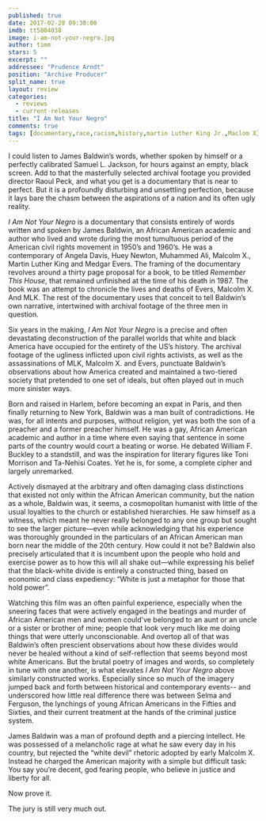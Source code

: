 ```yaml
---
published: true
date: 2017-02-28 09:30:00
imdb: tt5804038
image: i-am-not-your-negro.jpg
author: timm
stars: 5
excerpt: ""
addressee: "Prudence Arndt"
position: "Archive Producer"
split_name: true
layout: review
categories: 
  - reviews
  - current-releases
title: "I Am Not Your Negro"
comments: true
tags: [documentary,race,racism,history,martin Luther King Jr.,Maclom X]
---
```

I could listen to James Baldwin’s words, whether spoken by himself or a perfectly calibrated Samuel L. Jackson, for hours against an empty, black screen. Add to that the masterfully selected archival footage you provided director Raoul Peck, and what you get is a documentary that is near to perfect. But it is a profoundly disturbing and unsettling perfection, because it lays bare the chasm between the aspirations of a nation and its often ugly reality. 

_I Am Not Your Negro_ is a documentary that consists entirely of words written and spoken by James Baldwin, an African American academic and author who lived and wrote during the most tumultuous period of the American civil rights movement in 1950’s and 1960’s. He was a contemporary of Angela Davis, Huey Newton, Muhammed Ali, Malcolm X., Martin Luther King and Medgar Evers. The framing of the documentary revolves around a thirty page proposal for a book, to be titled _Remember This House_, that remained unfinished at the time of his death in 1987. The book was an attempt to chronicle the lives and deaths of Evers, Malcolm X. And MLK. The rest of the documentary uses that conceit to tell Baldwin’s own narrative, intertwined with archival footage of the three men in question.

Six years in the making, _I Am Not Your Negro_ is a precise and often devastating deconstruction of the parallel worlds that white and black America have occupied for the entirety of the US’s history. The archival footage of the ugliness inflicted upon civil rights activists, as well as the assassinations of MLK, Malcolm X. and Evers, punctuate Baldwin’s observations about how America created and maintained a two-tiered society that pretended to one set of ideals, but often played out in much more sinister ways.

Born and raised in Harlem, before becoming an expat in Paris, and then finally returning to New York, Baldwin was a man built of contradictions. He was, for all intents and purposes, without religion, yet was both the son of a preacher and a former preacher himself. He was a gay, African American academic and author in a time where even saying that sentence in some parts of the country would court a beating or worse. He debated William F. Buckley to a standstill, and was the inspiration for literary figures like Toni Morrison and Ta-Nehisi Coates. Yet he is, for some, a complete cipher and largely unremarked.

Actively dismayed at the arbitrary and often damaging class distinctions that existed not only within the African American community, but the nation as a whole, Baldwin was, it seems, a cosmopolitan humanist with little of the usual loyalties to the church or established hierarchies. He saw himself as a witness, which meant he never really belonged to any one group but sought to see the larger picture—even while acknowledging that his experience was thoroughly grounded in the particulars of an African American man born near the middle of the 20th century. How could it not be? Baldwin also precisely articulated that it is incumbent upon the people who hold and exercise power as to how this will all shake out—while expressing his belief that the black-white divide is entirely a constructed thing, based on economic and class expediency: “White is just a metaphor for those that hold power”.

Watching this film was an often painful experience, especially when the sneering faces that were actively engaged in the beatings and murder of African American men and women could’ve belonged to an aunt or an uncle or a sister or brother of mine; people that look very much like me doing things that were utterly unconscionable. And overtop all of that was Baldwin’s often prescient observations about how these divides would never be healed without a kind of self-reflection that seems beyond most white Americans. But the brutal poetry of images and words, so completely in tune with one another, is what elevates _I Am Not Your Negro_ above similarly constructed works. Especially since so much of the imagery jumped back and forth between historical and contemporary events-- and underscored how little real difference there was between Selma and Ferguson, the lynchings of young African Americans in the Fifties and Sixties, and their current treatment at the hands of the criminal justice system.

James Baldwin was a man of profound depth and a piercing intellect. He was possessed of a melancholic rage at what he saw every day in his country, but rejected the “white devil” rhetoric adopted by early Malcolm X. Instead he charged the American majority with a simple but difficult task: You say you’re decent, god fearing people, who believe in justice and liberty for all. 

Now prove it.

The jury is still very much out.